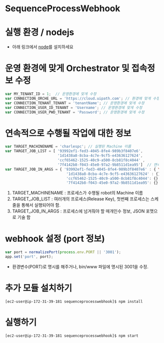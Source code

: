 # SequenceProcessWebhook

# 실행 환경 / nodejs 
- 아래 링크에서 [node](https://nodejs.org/ko/)를 설치하세요 

# 운영 환경에 맞게 Orchestrator 및 접속정보 수정 
```javascript
var MY_TENANT_ID = 1;  // 운영환경에 맞게 수정
var CONNECTION_ORCHE_URL = 'https://cloud.uipath.com'; // 환경에 맞게 수정 
var CONNECTION_TENANT_TENANT = 'tenantName'; // 운영환경에 맞게 수정
var CONNECTION_USER_ID_TENANT = 'Username'; // 운영환경에 맞게 수정
var CONNECTION_USER_PWD_TENANT = 'Password'; // 운영환경에 맞게 수정
```

# 연속적으로 수행될 작업에 대한 정보 
```javascript
var TARGET_MACHINENAME = 'charlespc'; // 실행된 Machine 이름 
var TARGET_JOB_LIST = [ '93992ef1-fed3-4045-8fe4-989b3f8407e6', 
                        '1d1438a8-8cba-4c7e-9cf5-e43636127624', 
                        'ccf65462-1525-40c9-a500-8cb81f8c4044' , 
                        '7f4142b8-f043-45e0-97a2-9b8511d1ea95']  // 연속적으로 수행된 프로세스 리스트 
var TARGET_JOB_IN_ARGS = { '93992ef1-fed3-4045-8fe4-989b3f8407e6' : { YourName: 'Hyungsoo Kim' }, 
                            '1d1438a8-8cba-4c7e-9cf5-e43636127624' : {},
                            'ccf65462-1525-40c9-a500-8cb81f8c4044': {},
                            '7f4142b8-f043-45e0-97a2-9b8511d1ea95': {}  }; //프로세스당 입력 인수 정보 
````
1. TARGET_MACHINENAME : 프로세스가 수행될 robot의 Machine 이름
2. TARGET_JOB_LIST : 여러개의 프로세스(Release Key), 첫번째 프로세스는 스케줄을 통해서 실행되어야 함. 
3. TARGET_JOB_IN_ARGS : 프로세스에 넘겨줘야 할 매개인수 정보, JSON 포맷으로 기술 함 

# webhook 설정 (port 정보)
```javascript 
var port = normalizePort(process.env.PORT || '3001');
app.set('port', port);
```
- 환경변수(PORT)로 명시를 해주거나, bin/www 파일에 명시된 3001을 수정. 

# 추가 모듈 설치하기 
```
[ec2-user@ip-172-31-39-181 sequenceprocesswebhook]$ npm install 
```

# 실행하기 
```
[ec2-user@ip-172-31-39-181 sequenceprocesswebhook]$ npm start  
```
